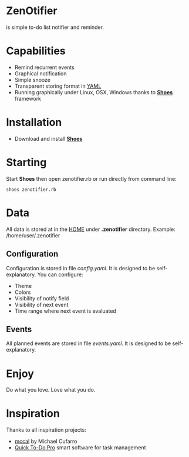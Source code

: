 # ZenOtifier
is simple to-do list notifier and reminder.

# Capabilities
* Remind recurrent events
* Graphical notification
* Simple snooze
* Transparent storing format in [YAML](https://en.wikipedia.org/wiki/YAML)
* Running graphically under Linux, OSX, Windows thanks to  [**Shoes**](http://shoesrb.com/) framework

# Installation
* Download and install [**Shoes**](http://shoesrb.com/downloads/)

# Starting
Start **Shoes** then open zenotifier.rb or run directly from command line:

    shoes zenotifier.rb

# Data
All data is stored at in the [HOME](https://en.wikipedia.org/wiki/Home_directory) under **.zenotifier** directory. Example: /home/user/.zenotifier

## Configuration
Configuration is stored in file *config.yaml*. It is designed to be self-explanatory. You can configure:
* Theme
* Colors
* Visibility of notify field
* Visibility of next event
* Time range where next event is evaluated

## Events
All planned events are stored in file *events.yaml*. It is designed to be self-explanatory.

# Enjoy
Do what you love.
Love what you do.

# Inspiration
Thanks to all inspiration projects:
* [mccal](https://github.com/lmcmicu/mccal.git) by Michael Cufarro
* [Quick To-Do Pro](http://www.capstralia.com/products/pro) smart software for task management
